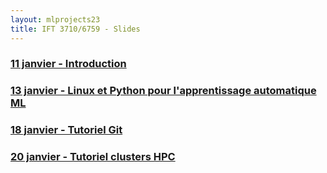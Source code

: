 ```yaml
---
layout: mlprojects23
title: IFT 3710/6759 - Slides
---
```


### [11 janvier - Introduction](20230111-introduction)

### [13 janvier - Linux et Python pour l'apprentissage automatique ML](20230113-linux-python)

### [18 janvier - Tutoriel Git](20230118-git)

### [20 janvier - Tutoriel clusters HPC](20230120-cluster)
